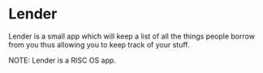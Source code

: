 # Lender
Lender is a small app which will keep a list of all the things people borrow from you thus allowing you to keep track of your stuff.

NOTE: Lender is a RISC OS app.